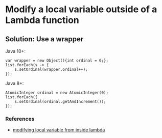 # Modify a local variable outside of a Lambda function

## Solution: Use a wrapper
Java 10+:
```
var wrapper = new Object(){int ordinal = 0;};
list.forEach(s -> {
	s.setOrdinal(wrapper.ordinal++);
});
```

Java 8+:
```
AtomicInteger ordinal = new AtomicInteger(0);
list.forEach({
	s.setOrdinal(ordinal.getAndIncrement());
});
```

### References
- [modifying local variable from inside lambda](https://stackoverflow.com/questions/30026824/modifying-local-variable-from-inside-lambda)
